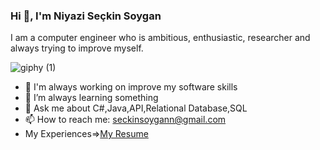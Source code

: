 ### Hi 👋, I'm Niyazi Seçkin Soygan
I am a computer engineer who is ambitious, enthusiastic, researcher and always trying to improve myself.

![giphy (1)](https://user-images.githubusercontent.com/102169103/197297233-a79c58e7-b228-4440-9c0f-b82ac779c5ea.gif)

- 🔭 I'm always working on improve my software skills
- 🌱 I’m always learning something
- 💬 Ask me about C#,Java,API,Relational Database,SQL
- 📫 How to reach me: seckinsoygann@gmail.com
- My Experiences=>[My Resume](https://github.com/seckinsoygan/seckinsoygan/files/9842811/CV%2B-%2BNiyazi%2BSeckin%2BSoygan%2B-%2BNoPhoto.1.pdf)

<!--
**seckinsoygan/seckinsoygan** is a ✨ _special_ ✨ repository because its `README.md` (this file) appears on your GitHub profile.

Here are some ideas to get you started:

- 🔭 I’m currently working on ...
- 🌱 I’m currently learning ...
- 👯 I’m looking to collaborate on ...
- 🤔 I’m looking for help with ...
- 💬 Ask me about ...
- 📫 How to reach me: ...
- 😄 Pronouns: ...
- ⚡ Fun fact: ...
-->


